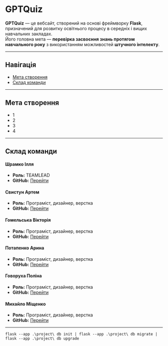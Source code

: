 # GPTQuiz

**GPTQuiz** — це вебсайт, створений на основі фреймворку **Flask**, призначений для розвитку освітнього процесу в середніх і вищих навчальних закладах.  
Його головна мета — **перевірка засвоєння знань протягом навчального року** з використанням можливостей **штучного інтелекту**.


---

## Навігація

- [Мета створення](#мета_створення)
- [Склад команди](#склад_команди)

---

## Мета створення

- 1
- 2
- 3
- 4

---
## Склад команди

#### Шрамко Ілля 
- **Роль:** TEAMLEAD
- **GitHub:** [Перейти](https://github.com/ivaniv)
  
#### Свистун Артем 
- **Роль:** Програміст, дизайнер, верстка  
- **GitHub:** [Перейти](https://github.com/asvistun5)

#### Гомельська Вікторія 
- **Роль:** Програміст, дизайнер, верстка  
- **GitHub:** [Перейти](https://github.com/Viktoria0228)

#### Потапенко Арина 
- **Роль:** Програміст, дизайнер, верстка  
- **GitHub:** [Перейти](https://github.com/PotapenkoArina)

#### Говоруха Поліна 
- **Роль:** Програміст, дизайнер, верстка  
- **GitHub:** [Перейти](https://github.com/HoworukhaPolina)

#### Михайло Міщенко  
- **Роль:** Програміст, дизайнер, верстка  
- **GitHub:** [Перейти](https://github.com/DeKlain4ik)

---
```
flask --app .\project\ db init | flask --app .\project\ db migrate | flask --app .\project\ db upgrade
```
